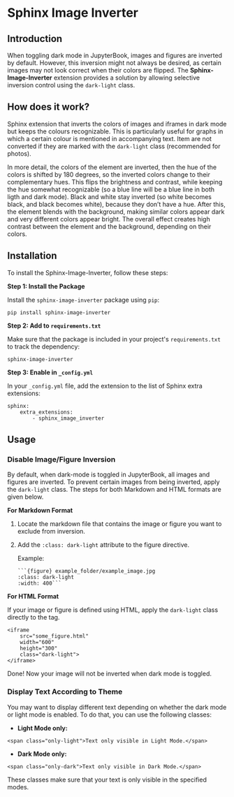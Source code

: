 # Sphinx Image Inverter

## Introduction

When toggling dark mode in JupyterBook, images and figures are inverted by default. However, this inversion might not always be desired, as certain images may not look correct when their colors are flipped. The **Sphinx-Image-Inverter** extension provides a solution by allowing selective inversion control using the `dark-light` class.

## How does it work?
Sphinx extension that inverts the colors of images and iframes in dark mode but keeps the colours recognizable. This is particularly useful for graphs in which a certain colour is mentioned in accompanying text. Item are not converted if they are marked with the `dark-light` class (recommended for photos).

In more detail, the colors of the element are inverted, then the hue of the colors is shifted by 180 degrees, so the inverted colors change to their complementary hues. This flips the brightness and contrast, while keeping the hue somewhat recognizable (so a blue line will be a blue line in both ligth and dark mode). Black and white stay inverted (so white becomes black, and black becomes white), because they don’t have a hue. After this, the element blends with the background, making similar colors appear dark and very different colors appear bright. The overall effect creates high contrast between the element and the background, depending on their colors.

## Installation
To install the Sphinx-Image-Inverter, follow these steps:

**Step 1: Install the Package**

Install the `sphinx-image-inverter` package using `pip`:
```
pip install sphinx-image-inverter
```

**Step 2: Add to `requirements.txt`**

Make sure that the package is included in your project's `requirements.txt` to track the dependency:
```
sphinx-image-inverter
```

**Step 3: Enable in `_config.yml`**

In your `_config.yml` file, add the extension to the list of Sphinx extra extensions:
```
sphinx: 
    extra_extensions:
        - sphinx_image_inverter
```

## Usage
### Disable Image/Figure Inversion

By default, when dark-mode is toggled in JupyterBook, all images and figures are inverted. To prevent certain images from being inverted, apply the `dark-light` class. The steps for both Markdown and HTML formats are given below.

**For Markdown Format**

1. Locate the markdown file that contains the image or figure you want to exclude from inversion.
2. Add the `:class: dark-light` attribute to the figure directive.

    Example:
    ```
    ```{figure} example_folder/example_image.jpg
    :class: dark-light
    :width: 400```
    ```

**For HTML Format**

If your image or figure is defined using HTML, apply the `dark-light` class directly to the tag.

```
<iframe 
    src="some_figure.html" 
    width="600" 
    height="300" 
    class="dark-light">
</iframe>
```

Done! Now your image will not be inverted when dark mode is toggled.

### Display Text According to Theme

You may want to display different text depending on whether the dark mode or light mode is enabled. To do that, you can use the following classes:

- **Light Mode only:**
```
<span class="only-light">Text only visible in Light Mode.</span>
```
- **Dark Mode only:**
```
<span class="only-dark">Text only visible in Dark Mode.</span>
```
These classes make sure that your text is only visible in the specified modes.




